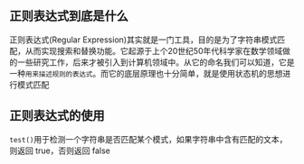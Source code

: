 ## 正则表达式到底是什么

正则表达式(Regular Expression)其实就是一门工具，目的是为了字符串模式匹配，从而实现搜索和替换功能。它起源于上个20世纪50年代科学家在数学领域做的一些研究工作，后来才被引入到计算机领域中。从它的命名我们可以知道，它是一种`用来描述规则的表达式`。而它的底层原理也十分简单，就是使用状态机的思想进行模式匹配

## 正则表达式的使用

`test()`用于检测一个字符串是否匹配某个模式，如果字符串中含有匹配的文本，则返回 true，否则返回 false

